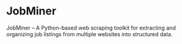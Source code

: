 # JobMiner
JobMiner – A Python-based web scraping toolkit for extracting and organizing job listings from multiple websites into structured data.
